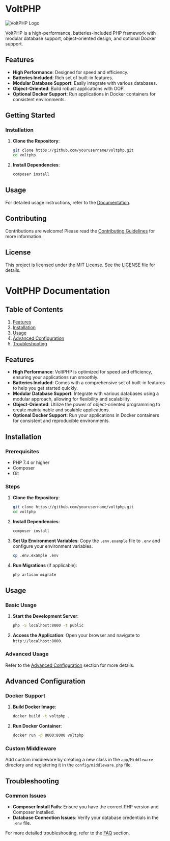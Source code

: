 # VoltPHP

![VoltPHP Logo](https://example.com/logo.png) <!-- Replace with actual logo URL -->

VoltPHP is a high-performance, batteries-included PHP framework with modular database support, object-oriented design, and optional Docker support.

## Features

- **High Performance**: Designed for speed and efficiency.
- **Batteries Included**: Rich set of built-in features.
- **Modular Database Support**: Easily integrate with various databases.
- **Object-Oriented**: Build robust applications with OOP.
- **Optional Docker Support**: Run applications in Docker containers for consistent environments.

## Getting Started

### Installation

1. **Clone the Repository**:
    ```sh
    git clone https://github.com/yourusername/voltphp.git
    cd voltphp
    ```

2. **Install Dependencies**:
    ```sh
    composer install
    ```

## Usage

For detailed usage instructions, refer to the [Documentation](Documentation.md).

## Contributing

Contributions are welcome! Please read the [Contributing Guidelines](CONTRIBUTING.md) for more information.

## License

This project is licensed under the MIT License. See the [LICENSE](LICENSE) file for details.

# VoltPHP Documentation

## Table of Contents

1. [Features](#features)
2. [Installation](#installation)
3. [Usage](#usage)
4. [Advanced Configuration](#advanced-configuration)
5. [Troubleshooting](#troubleshooting)

## Features

- **High Performance**: VoltPHP is optimized for speed and efficiency, ensuring your applications run smoothly.
- **Batteries Included**: Comes with a comprehensive set of built-in features to help you get started quickly.
- **Modular Database Support**: Integrate with various databases using a modular approach, allowing for flexibility and scalability.
- **Object-Oriented**: Utilize the power of object-oriented programming to create maintainable and scalable applications.
- **Optional Docker Support**: Run your applications in Docker containers for consistent and reproducible environments.

## Installation

### Prerequisites

- PHP 7.4 or higher
- Composer
- Git

### Steps

1. **Clone the Repository**:
    ```sh
    git clone https://github.com/yourusername/voltphp.git
    cd voltphp
    ```

2. **Install Dependencies**:
    ```sh
    composer install
    ```

3. **Set Up Environment Variables**:
    Copy the `.env.example` file to `.env` and configure your environment variables.
    ```sh
    cp .env.example .env
    ```

4. **Run Migrations** (if applicable):
    ```sh
    php artisan migrate
    ```

## Usage

### Basic Usage

1. **Start the Development Server**:
    ```sh
    php -S localhost:8000 -t public
    ```

2. **Access the Application**:
    Open your browser and navigate to `http://localhost:8000`.

### Advanced Usage

Refer to the [Advanced Configuration](#advanced-configuration) section for more details.

## Advanced Configuration

### Docker Support

1. **Build Docker Image**:
    ```sh
    docker build -t voltphp .
    ```

2. **Run Docker Container**:
    ```sh
    docker run -p 8000:8000 voltphp
    ```

### Custom Middleware

Add custom middleware by creating a new class in the `app/Middleware` directory and registering it in the `config/middleware.php` file.

## Troubleshooting

### Common Issues

- **Composer Install Fails**: Ensure you have the correct PHP version and Composer installed.
- **Database Connection Issues**: Verify your database credentials in the `.env` file.

For more detailed troubleshooting, refer to the [FAQ](FAQ.md) section.